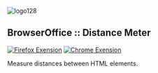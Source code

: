 
![logo128](https://github.com/browseroffice/distance-meter/assets/118929456/a798fcb3-f3c6-41bd-b4fa-802e7069e241)
## BrowserOffice :: Distance Meter

[![Firefox Exension](https://img.shields.io/amo/v/distance-meter.svg?label=firefox)](https://addons.mozilla.org/firefox/addon/distance-meter/)
[![Chrome Exension](https://img.shields.io/chrome-web-store/v/<ID>?label=chrome)](https://chrome.google.com/webstore/detail/distance-meter/<ID>)

Measure distances between HTML elements.
